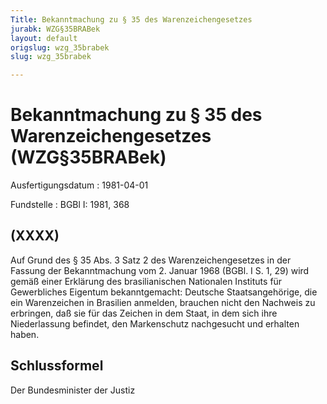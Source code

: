 ```yaml
---
Title: Bekanntmachung zu § 35 des Warenzeichengesetzes
jurabk: WZG§35BRABek
layout: default
origslug: wzg_35brabek
slug: wzg_35brabek

---
```


# Bekanntmachung zu § 35 des Warenzeichengesetzes (WZG§35BRABek)

Ausfertigungsdatum
:   1981-04-01

Fundstelle
:   BGBl I: 1981, 368



## (XXXX)

Auf Grund des § 35 Abs. 3 Satz 2 des Warenzeichengesetzes in der Fassung der Bekanntmachung vom 2. Januar 1968 (BGBl. I S. 1, 29) wird gemäß einer Erklärung des brasilianischen Nationalen Instituts für Gewerbliches Eigentum bekanntgemacht:
Deutsche Staatsangehörige, die ein Warenzeichen in Brasilien anmelden, brauchen nicht den Nachweis zu erbringen, daß sie für das Zeichen in dem Staat, in dem sich ihre Niederlassung befindet, den Markenschutz nachgesucht und erhalten haben.


## Schlussformel

Der Bundesminister der Justiz

